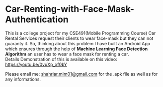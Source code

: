 # Car-Renting-with-Face-Mask-Authentication
This is a college project for my CSE491(Mobile Programming Course)
Car Rental Services request their clients to wear face-mask but they can not guaranty it. So, thinking about this problem I have built an Android App which ensures through the help of **Machine Learning Face Detection Algorithm** an user has to wear a face mask for renting a car.  
Details Demonstration of this is available on this video: https://youtu.be/0vuXp_xf0bY

Please email me: shahriar.mim01@gmail.com for the .apk file as well as for any informations. 
